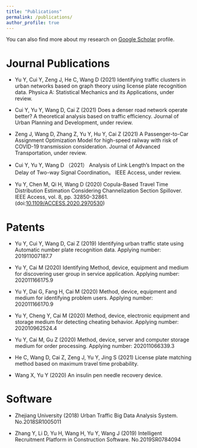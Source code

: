 ```yaml
---
title: "Publications"
permalink: /publications/
author_profile: true
---
```


<!-- {% if author.googlescholar %}
  You can also find my articles on <u><a href="{{author.googlescholar}}">my Google Scholar profile</a>.</u>
{% endif %}

{% include base_path %}

{% for post in site.publications reversed %}
  {% include archive-single.html %}
{% endfor %} -->

You can also find more about my research on [Google Scholar](https://scholar.google.com/citations?user=LhvFkBoAAAAJ&hl) profile.

Journal Publications
======

* Yu Y, Cui Y, Zeng J, He C, Wang D (2021) Identifying traffic clusters in urban networks based on graph theory using license plate recognition data. Physica A: Statistical Mechanics and its Applications, under review.

* Cui Y, Yu Y, Wang D, Cai Z (2021) Does a denser road network operate better? A theoretical analysis based on traffic efficiency. Journal of Urban Planning and Development, under review.

* Zeng J, Wang D, Zhang Z, Yu Y, Hu Y, Cai Z (2021) A Passenger-to-Car Assignment Optimization Model for high-speed railway with risk of COVID-19 transmission consideration. Journal of Advanced Transportation, under review.

* Cui Y, Yu Y, Wang D （2021） Analysis of Link Length’s Impact on the Delay of Two-way Signal Coordination。 IEEE Access, under review.

* Yu Y, Chen M, Qi H, Wang D (2020) Copula-Based Travel Time Distribution Estimation Considering Channelization Section Spillover. IEEE Access, vol. 8, pp. 32850-32861. (doi:[10.1109/ACCESS.2020.2970530](https://doi.org/10.1109/ACCESS.2020.2970530))



Patents
======

* Yu Y, Cui Y, Wang D, Cai Z (2019) Identifying urban traffic state using Automatic number plate recognition data. Applying number: 201911007187.7
<!-- 基于过车数据的城市路网交通运行态势评价方法 201911007187.7-->

* Yu Y, Cai M (2020) Identifying Method, device, equipment and medium for discovering user group in service application. Applying number: 202011166175.9 
<!-- 发现服务应用中的用户群的方法、装置、设备和介质202011166175.9 -->

* Yu Y, Dai G, Fang H, Cai M (2020) Method, device, equipment and medium for identifying problem users. Applying number: 202011166170.9
<!-- 用于确定问题用户的方法、装置、设备和介质  202011166170.9 -->

* Yu Y, Cheng Y, Cai M (2020) Method, device, electronic equipment and storage medium for detecting cheating behavior. Applying number: 202010962524.4
<!-- 检测作弊行为的方法、装置、电子设备和存储介质 202010962524.4 -->

* Yu Y, Cai M, Gu Z (2020) Method, device, server and computer storage medium for order processing. Applying number: 202011066339.3
<!-- 订单处理方法、装置、服务器及计算机存储介质 202011066339.3 -->

* He C, Wang D, Cai Z, Zeng J, Yu Y, Jing S (2021) License plate matching method based on maximum travel time probability.
<!-- 基于行程时间概率最大的车牌匹配方法 -->

* Wang X, Yu Y (2020) An insulin pen needle recovery device.
<!-- 一种胰岛素笔针头回收装置 -->


Software
======

* Zhejiang University (2018) Urban Traffic Big Data Analysis System. No.2018SR1005011

* Zhang Y, Li D, Yu H, Wang H, Yu Y, Wang J (2019) Intelligent Recruitment Platform in Construction Software. No.2019SR0784094









